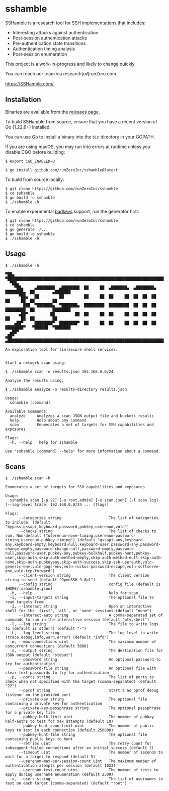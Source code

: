 # sshamble

SSHamble is a research tool for SSH implementations that includes:

* Interesting attacks against authentication
* Post-session authentication attacks
* Pre-authentication state transitions
* Authentication timing analysis
* Post-session enumeration

This project is a work-in-progress and likely to change quickly.

You can reach our team via research[α𝓽]runZero.com.

https://SSHamble.com/


## Installation

Binaries are available from the [releases page](https://github.com/runZeroInc/sshamble/releases).


To build SSHamble from source, ensure that you have a recent version of Go (1.22.6+) installed.

You can use Go to install a binary into the `bin` directory in your GOPATH.

If you are using macOS, you may run into errors at runtime unless you disable CGO before building:
```shell
$ export CGO_ENABLED=0
```

```shell
$ go install github.com/runZeroInc/sshamble@latest
```

To build from source locally:

```shell
$ git clone https://github.com/runZeroInc/sshamble
$ cd sshamble
$ go build -o sshamble
$ ./sshamble -h
```

To enable experimental [badkeys](https://badkeys.info) support, run the generator first:
```shell
$ git clone https://github.com/runZeroInc/sshamble
$ cd sshamble
$ go generate ./...
$ go build -o sshamble
$ ./sshamble -h
```


## Usage

```console
$ ./sshamble -h

▀██▄  ▀███████████████████████████████████████████████████████████████████████████████████████████
  ▀██▄
    ▀██▄     ▄████████  ▄████████  ██     ██  ▄███████▄  ▄████████▄  ████████▄  ██        ▄███████
      ▀██▄   ██         ██         ██     ██  ██     ██  ██  ██  ██  ██     ██  ██        ██
        ███  ▀███████▄  ▀███████▄  █████████  █████████  ██  ██  ██  █████████  ██        ████████
      ▄██▀          ██         ██  ██     ██  ██     ██  ██  ██  ██  ██     ██  ██        ██
    ▄██▀     ████████▀  ████████▀  ██     ██  ██     ██  ██  ██  ██  ████████▀   ▀██████  ▀███████
  ▄██▀
▄██▀  ▄███████████████████████████████████████████████████████████████████████████████████████████

An exploration tool for (in)secure shell services.


Start a network scan using:

$ ./sshamble scan -o results.json 192.168.0.0/24

Analyze the results using:

$ ./sshamble analyze -o results-directory results.json

Usage:
  sshamble [command]

Available Commands:
  analyze     Analyzes a scan JSON output file and buckets results
  help        Help about any command
  scan        Enumerates a set of targets for SSH capabilities and exposures

Flags:
  -h, --help   help for sshamble

Use "sshamble [command] --help" for more information about a command.
```

## Scans

```console
$ ./sshamble scan -h

Enumerates a set of targets for SSH capabilities and exposures

Usage:
  sshamble scan [-p 22] [-u root,admin] [-o scan.json] [-l scan.log] [--log-level trace] 192.168.0.0/24 ... [flags]

Flags:
      --categories string                     The list of categories to include. (default "bypass,gssapi,keyboard,password,pubkey,userenum,vuln")
      --checks string                         The list of checks to run. Non-default ("userenum-none-timing,userenum-password-timing,userenum-pubkey-timing") (default "gssapi-any,keyboard-any,keyboard-empty,keyboard-null,keyboard-user,password-any,password-change-empty,password-change-null,password-empty,password-null,password-user,pubkey-any,pubkey-bulkhalf,pubkey-hunt,pubkey-user,skip-auth,skip-auth-method-empty,skip-auth-method-null,skip-auth-none,skip-auth-pubkeyany,skip-auth-success,skip-ssh-userauth,vuln-generic-env,vuln-gogs-env,vuln-ruckus-password-escape,vuln-softserve-env,vuln-tcp-forward")
      --client-version string                 The client version string to send (default "OpenSSH_9.8p1")
      --config string                         config file (default is $HOME/.sshamble.json)
  -h, --help                                  help for scan
  -i, --input-targets string                  The optional file to read targets from
  -I, --interact string                       Open an interactive shell for the 'first', 'all', or 'none' sessioms (default "none")
      --interact-auto string                  A comma-separated set of commands to run in the interactive session (default "pty,shell")
  -l, --log string                            The file to write logs to (default is stderr) (default "-")
  -L, --log-level string                      The log level to write (trace,debug,info,warn,error) (default "info")
  -m, --max-connections uint                  The maximum number of concurrent connections (default 5000)
  -o, --output string                         The destination file for JSON output (default "stdout")
      --password string                       An optional password to try for authentication
      --password-file string                  An optional file with clear-text passwords to try for authentication
  -p, --ports string                          The list of ports to check when not specified with the target (comma-separated) (default "22")
      --pprof string                          Start a Go pprof debug listener on the provided port
      --private-key string                    The optional file containing a private key for authentication
      --private-key-passphrase string         The optional passphrase for a private key file
      --pubkey-bulk-limit uint                The number of pubkey half-auths to test for max attempts (default 10)
      --pubkey-hunt-conn-limit uint           The number of public keys to test in each connection (default 250000)
      --pubkey-hunt-file string               The optional file containing public keys to hunt
      --retries uint                          The retry count for subsequent failed connections after an initial success (default 2)
      --timeout uint                          The number of seconds to wait for a target to respond (default 5)
      --userenum-max-per-session-count uint   The maximum number of authentication atempts per session (default 1023)
      --userenum-test-count uint              The number of tests to apply during username enumeration (default 2500)
  -u, --users string                          The list of usernames to test on each target (comma-separated) (default "root")
```
